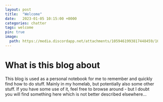 ```yaml
---
layout: post
title:  "Welcome"
date:   2023-01-05 10:15:00 +0000
categories: chatter
tags: welcome
pin: true
image:
  path: https://media.discordapp.net/attachments/1059461993817448459/1060495475519795280/Fredrik999_a_super_tasty_pizza_256576dc-dfba-44d2-b08f-09a14f8df030.png
---
```

# What is this blog about
This blog is used as a personal notebook for me to remember and quickly find how to do stuff. Mainly in my homelab, but potentially also some other stuff. If you have some use of it, feel free to browse around - but I doubt you will find something here which is not better described elsewhere...